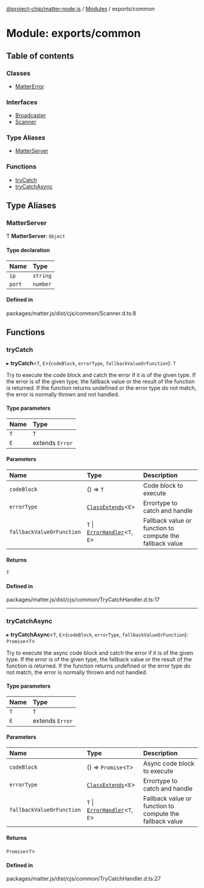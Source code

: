 [@project-chip/matter-node.js](../README.md) / [Modules](../modules.md) / exports/common

# Module: exports/common

## Table of contents

### Classes

- [MatterError](../classes/exports_common.MatterError.md)

### Interfaces

- [Broadcaster](../interfaces/exports_common.Broadcaster.md)
- [Scanner](../interfaces/exports_common.Scanner.md)

### Type Aliases

- [MatterServer](exports_common.md#matterserver)

### Functions

- [tryCatch](exports_common.md#trycatch)
- [tryCatchAsync](exports_common.md#trycatchasync)

## Type Aliases

### MatterServer

Ƭ **MatterServer**: `Object`

#### Type declaration

| Name | Type |
| :------ | :------ |
| `ip` | `string` |
| `port` | `number` |

#### Defined in

packages/matter.js/dist/cjs/common/Scanner.d.ts:8

## Functions

### tryCatch

▸ **tryCatch**<`T`, `E`\>(`codeBlock`, `errorType`, `fallbackValueOrFunction`): `T`

Try to execute the code block and catch the error if it is of the given type.
If the error is of the given type, the fallback value or the result of the function is returned.
If the function returns undefined or the error type do not match, the error is normally thrown and not handled.

#### Type parameters

| Name | Type |
| :------ | :------ |
| `T` | `T` |
| `E` | extends `Error` |

#### Parameters

| Name | Type | Description |
| :------ | :------ | :------ |
| `codeBlock` | () => `T` | Code block to execute |
| `errorType` | [`ClassExtends`](util.md#classextends)<`E`\> | Errortype to catch and handle |
| `fallbackValueOrFunction` | `T` \| [`ErrorHandler`](index._internal_.md#errorhandler)<`T`, `E`\> | Fallback value or function to compute the fallback value |

#### Returns

`T`

#### Defined in

packages/matter.js/dist/cjs/common/TryCatchHandler.d.ts:17

___

### tryCatchAsync

▸ **tryCatchAsync**<`T`, `E`\>(`codeBlock`, `errorType`, `fallbackValueOrFunction`): `Promise`<`T`\>

Try to execute the async code block and catch the error if it is of the given type.
If the error is of the given type, the fallback value or the result of the function is returned.
If the function returns undefined or the error type do not match, the error is normally thrown and not handled.

#### Type parameters

| Name | Type |
| :------ | :------ |
| `T` | `T` |
| `E` | extends `Error` |

#### Parameters

| Name | Type | Description |
| :------ | :------ | :------ |
| `codeBlock` | () => `Promise`<`T`\> | Async code block to execute |
| `errorType` | [`ClassExtends`](util.md#classextends)<`E`\> | Errortype to catch and handle |
| `fallbackValueOrFunction` | `T` \| [`ErrorHandler`](index._internal_.md#errorhandler)<`T`, `E`\> | Fallback value or function to compute the fallback value |

#### Returns

`Promise`<`T`\>

#### Defined in

packages/matter.js/dist/cjs/common/TryCatchHandler.d.ts:27
